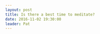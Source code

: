 ```yaml
---
layout: post
title: Is there a best time to meditate?
date: 2016-11-02 19:30:00
leader: Pat 
---
```


